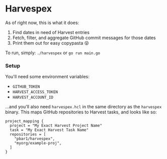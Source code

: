 # Harvespex

As of right now, this is what it does:
1. Find dates in need of Harvest entries
2. Fetch, filter, and aggregate  GitHub commit messages for those dates
3. Print them out for easy copypasta :stuck_out_tongue_closed_eyes:

To run, simply: `./harvespex` or `go run main.go`

### Setup
You'll need some environment variables:
- `GITHUB_TOKEN`
- `HARVEST_ACCESS_TOKEN`
- `HARVEST_ACCOUNT_ID`

...and you'll also need `harvespex.hcl` in the same directory as the `harvespex` binary. This maps GitHub repositories to Harvest tasks, and looks like so:

```
project_mapping {
  project = "My Exact Harvest Project Name"
  task = "My Exact Harvest Task Name"
  repositories = [
    "pbar1/harvespex",
    "myorg/example-proj",
  ]
}
```

